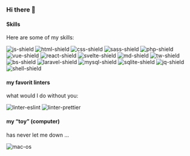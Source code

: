 ### Hi there 🤙

#### Skills
Here are some of my skills:

![js-shield] ![html-shield] ![css-shield] ![sass-shield] ![php-shield] ![vue-shield] ![react-shield] ![svelte-shield] ![md-shield] ![tw-shield] ![bs-shield] ![laravel-shield] ![mysql-shield] ![sqlite-shield] ![jq-shield] ![shell-shield]

#### my favorit linters
what would I do without you:

![linter-eslint] ![linter-prettier]

#### my “toy” (computer)
has never let me down ...

![mac-os]

<!--
**lemon3/lemon3** is a ✨ _special_ ✨ repository because its `README.md` (this file) appears on your GitHub profile.

Here are some ideas to get you started:

- 🔭 I’m currently working on ...
- 🌱 I’m currently learning ...
- 👯 I’m looking to collaborate on ...
- 🤔 I’m looking for help with ...
- 💬 Ask me about ...
- 📫 How to reach me: ...
- 😄 Pronouns: ...
- ⚡ Fun fact: ...
-->

<!-- MARKDOWN LINKS & IMAGES -->
[html-shield]: https://img.shields.io/badge/HTML5-e34d28?style=for-the-badge&logo=html5&logoColor=white

[css-shield]: https://img.shields.io/badge/CSS3-0075c0?&style=for-the-badge&logo=css3&logoColor=white

[js-shield]: https://img.shields.io/badge/JavaScript-fbde34?style=for-the-badge&logo=javascript&logoColor=black

[sass-shield]: https://img.shields.io/badge/Sass-CC6699?style=for-the-badge&logo=sass&logoColor=white

[php-shield]: https://img.shields.io/badge/PHP-777BB4?style=for-the-badge&logo=php&logoColor=white

[md-shield]: https://img.shields.io/badge/Markdown-000000?style=for-the-badge&logo=markdown&logoColor=white

[vue-shield]: https://img.shields.io/badge/Vue.js-35495E?style=for-the-badge&logo=vue.js&logoColor=4FC08D

[react-shield]: https://img.shields.io/badge/React-20232A?style=for-the-badge&logo=react&logoColor=61DAFB

[svelte-shield]: https://img.shields.io/badge/Svelte-4A4A55?style=for-the-badge&logo=svelte&logoColor=FF3E00

[shell-shield]: https://img.shields.io/badge/Shell_Script-121011?style=for-the-badge&logo=gnu-bash&logoColor=white

[tw-shield]: https://img.shields.io/badge/Tailwind_CSS-38B2AC?style=for-the-badge&logo=tailwind-css&logoColor=white

[bs-shield]: https://img.shields.io/badge/Bootstrap-563D7C?style=for-the-badge&logo=bootstrap&logoColor=white

[laravel-shield]: https://img.shields.io/badge/Laravel-FF2D20?style=for-the-badge&logo=laravel&logoColor=white

[mysql-shield]: https://img.shields.io/badge/MySQL-00000F?style=for-the-badge&logo=mysql&logoColor=white

[sqlite-shield]: https://img.shields.io/badge/SQLite-07405E?style=for-the-badge&logo=sqlite&logoColor=white

[jq-shield]: https://img.shields.io/badge/jQuery-0769AD?style=for-the-badge&logo=jquery&logoColor=white

<!-- linters -->
[linter-eslint]: https://img.shields.io/badge/eslint-3A33D1?style=for-the-badge&logo=eslint&logoColor=white
[linter-prettier]: https://img.shields.io/badge/prettier-1A2C34?style=for-the-badge&logo=prettier&logoColor=F7BA3E

<!-- other -->
[mac-os]: https://img.shields.io/badge/mac_os-000000?style=for-the-badge&logo=apple&logoColor=white
